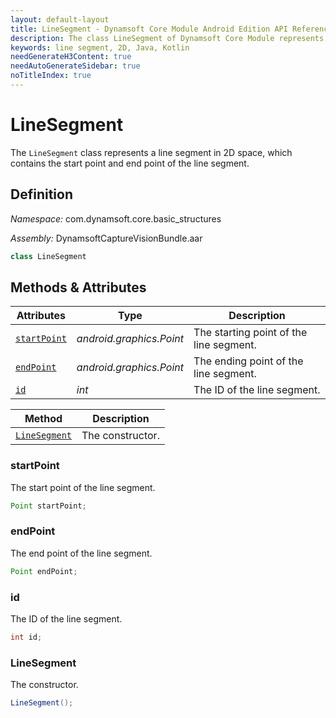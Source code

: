 ```yaml
---
layout: default-layout
title: LineSegment - Dynamsoft Core Module Android Edition API Reference
description: The class LineSegment of Dynamsoft Core Module represents a line segment in 2D space, which contains the start point and end point of the line segment.
keywords: line segment, 2D, Java, Kotlin
needGenerateH3Content: true
needAutoGenerateSidebar: true
noTitleIndex: true
---
```


# LineSegment

The `LineSegment` class represents a line segment in 2D space, which contains the start point and end point of the line segment.

## Definition

*Namespace:* com.dynamsoft.core.basic_structures

*Assembly:* DynamsoftCaptureVisionBundle.aar

```java
class LineSegment
```

## Methods & Attributes

| Attributes | Type | Description |
| ---------- | ---- | ----------- |
| [`startPoint`](#startpoint) | *android.graphics.Point* | The starting point of the line segment. |
| [`endPoint`](#endpoint) | *android.graphics.Point* | The ending point of the line segment. |
| [`id`](#id) | *int* | The ID of the line segment. |

| Method | Description |
| ------ | ----------- |
| [`LineSegment`](#linesegment-1) | The constructor. |

### startPoint

The start point of the line segment.

```java
Point startPoint;
```

### endPoint

The end point of the line segment.

```java
Point endPoint;
```

### id

The ID of the line segment.

```java
int id;
```

### LineSegment

The constructor.

```java
LineSegment();
```
